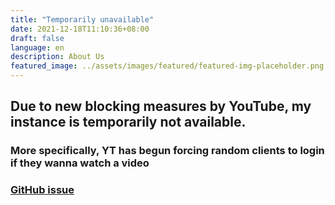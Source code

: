 ```yaml
---
title: "Temporarily unavailable"
date: 2021-12-18T11:10:36+08:00
draft: false
language: en
description: About Us
featured_image: ../assets/images/featured/featured-img-placeholder.png
---
```


## Due to new blocking measures by YouTube, my instance is temporarily not available.

### More specifically, YT has begun forcing random clients to login if they wanna watch a video
### [GitHub issue](https://github.com/TeamPiped/Piped/issues/3658)